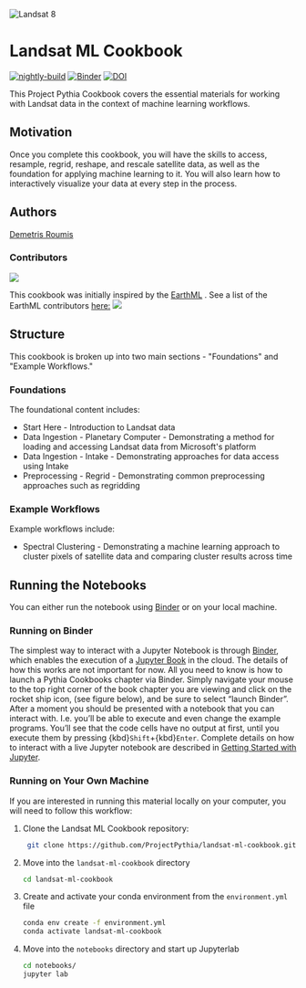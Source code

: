 ![Landsat 8](./notebooks/images/nasa_landsat8.jpg "Landsat 8")

# Landsat ML Cookbook

[![nightly-build](https://github.com/ProjectPythia/landsat-ml-cookbook/actions/workflows/nightly-build.yaml/badge.svg)](https://github.com/ProjectPythia/landsat-ml-cookbook/actions/workflows/nightly-build.yaml)
[![Binder](http://binder.mypythia.org/badge_logo.svg)](http://binder.mypythia.org/v2/gh/ProjectPythia/landsat-ml-cookbook/main?labpath=notebooks)
[![DOI](https://zenodo.org/badge/563445694.svg)](https://zenodo.org/badge/latestdoi/563445694)

This Project Pythia Cookbook covers the essential materials for working with Landsat data in the context of machine learning workflows.

## Motivation

Once you complete this cookbook, you will have the skills to access, resample, regrid, reshape, and rescale satellite data, as well as the foundation for applying machine learning to it. You will also learn how to interactively visualize your data at every step in the process.

## Authors

[Demetris Roumis](https://github.com/droumis)

### Contributors

<a href="https://github.com/ProjectPythia/landsat-ml-cookbook/graphs/contributors">
  <img src="https://contrib.rocks/image?repo=ProjectPythia/landsat-ml-cookbook" />
</a>


This cookbook was initially inspired by the [EarthML](https://github.com/pyviz-topics/EarthML) . See a list of the EarthML contributors [here:](https://github.com/pyviz-topics/EarthML/graphs/contributors)
<a href="https://github.com/pyviz-topics/EarthML/graphs/contributors">
  <img src="https://contrib.rocks/image?repo=pyviz-topics/EarthML" />
</a>

## Structure
This cookbook is broken up into two main sections - "Foundations" and "Example Workflows."

### Foundations
The foundational content includes:
- Start Here - Introduction to Landsat data
- Data Ingestion - Planetary Computer - Demonstrating a method for loading and accessing Landsat data from Microsoft's platform
- Data Ingestion - Intake - Demonstrating approaches for data access using Intake
- Preprocessing - Regrid - Demonstrating common preprocessing approaches such as regridding

### Example Workflows
Example workflows include:
- Spectral Clustering - Demonstrating a machine learning approach to cluster pixels of satellite data and comparing cluster results across time

## Running the Notebooks
You can either run the notebook using [Binder](https://mybinder.org/) or on your local machine.

### Running on Binder

The simplest way to interact with a Jupyter Notebook is through
[Binder](https://mybinder.org/), which enables the execution of a
[Jupyter Book](https://jupyterbook.org) in the cloud. The details of how this works are not
important for now. All you need to know is how to launch a Pythia
Cookbooks chapter via Binder. Simply navigate your mouse to
the top right corner of the book chapter you are viewing and click
on the rocket ship icon, (see figure below), and be sure to select
“launch Binder”. After a moment you should be presented with a
notebook that you can interact with. I.e. you’ll be able to execute
and even change the example programs. You’ll see that the code cells
have no output at first, until you execute them by pressing
{kbd}`Shift`\+{kbd}`Enter`. Complete details on how to interact with
a live Jupyter notebook are described in [Getting Started with
Jupyter](https://foundations.projectpythia.org/foundations/getting-started-jupyter.html).

### Running on Your Own Machine
If you are interested in running this material locally on your computer, you will need to follow this workflow:

1. Clone the Landsat ML Cookbook repository:

   ```bash
    git clone https://github.com/ProjectPythia/landsat-ml-cookbook.git
    ```  
1. Move into the `landsat-ml-cookbook` directory
    ```bash
    cd landsat-ml-cookbook
    ```  
1. Create and activate your conda environment from the `environment.yml` file
    ```bash
    conda env create -f environment.yml
    conda activate landsat-ml-cookbook
    ```  
1.  Move into the `notebooks` directory and start up Jupyterlab
    ```bash
    cd notebooks/
    jupyter lab
    ```
